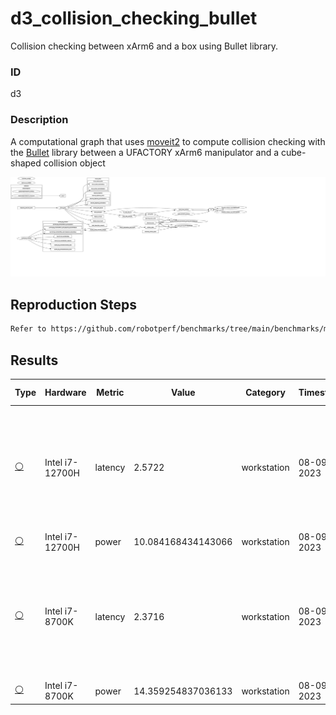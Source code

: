 # d3_collision_checking_bullet

Collision checking between xArm6 and a box using Bullet library.

### ID
d3

### Description
A computational graph that uses [moveit2](https://github.com/ros-planning/moveit2) to compute collision checking with the [Bullet](https://github.com/bulletphysics/bullet3) library between a UFACTORY xArm6 manipulator and a cube-shaped collision object

![](../../../imgs/d3_collision_checking_bullet.svg)

## Reproduction Steps

```bash
Refer to https://github.com/robotperf/benchmarks/tree/main/benchmarks/manipulation/d3_collision_checking_bullet and review the launch files to reproduce this package.
```

## Results

| Type | Hardware | Metric | Value | Category | Timestamp | Note | Data Source |
| --- | --- | --- | --- | --- | --- | --- | --- |
| [:white_circle:](https://github.com/robotperf/benchmarks/blob/main/benchmarks/README.md#type) | Intel i7-12700H | latency | 2.5722 | workstation | 08-09-2023 | ✋mean_benchmark 1.6704, rms_benchmark 1.7885, max_benchmark 2.5722, min_benchmark 1.1654, lost messages 0.00 % | [simulation](https://github.com/robotperf/rosbags/tree/main/simulation) |
| [:white_circle:](https://github.com/robotperf/benchmarks/blob/main/benchmarks/README.md#type) | Intel i7-12700H | power | 10.084168434143066 | workstation | 08-09-2023 | ✋ | [simulation](https://github.com/robotperf/rosbags/tree/main/simulation) |
| [:white_circle:](https://github.com/robotperf/benchmarks/blob/main/benchmarks/README.md#type) | Intel i7-8700K | latency | 2.3716 | workstation | 08-09-2023 | ✋mean_benchmark 1.8770, rms_benchmark 1.9093, max_benchmark 2.3716, min_benchmark 1.6177, lost messages 0.00 % | [simulation](https://github.com/robotperf/rosbags/tree/main/simulation) |
| [:white_circle:](https://github.com/robotperf/benchmarks/blob/main/benchmarks/README.md#type) | Intel i7-8700K | power | 14.359254837036133 | workstation | 08-09-2023 | ✋ | [simulation](https://github.com/robotperf/rosbags/tree/main/simulation) |

